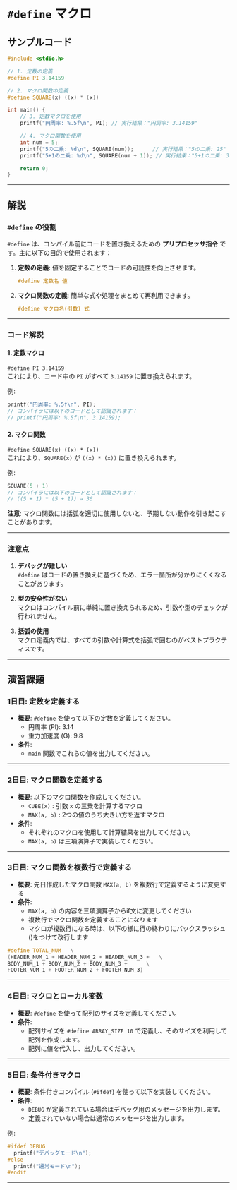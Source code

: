 # **`#define` マクロ**

## サンプルコード

```cpp
#include <stdio.h>

// 1. 定数の定義
#define PI 3.14159

// 2. マクロ関数の定義
#define SQUARE(x) ((x) * (x))

int main() {
    // 3. 定数マクロを使用
    printf("円周率: %.5f\n", PI); // 実行結果："円周率: 3.14159"

    // 4. マクロ関数を使用
    int num = 5;
    printf("5の二乗: %d\n", SQUARE(num));      // 実行結果："5の二乗: 25"
    printf("5+1の二乗: %d\n", SQUARE(num + 1)); // 実行結果："5+1の二乗: 36"

    return 0;
}
```

---

## 解説

### **`#define` の役割**
`#define` は、コンパイル前にコードを置き換えるための **プリプロセッサ指令** です。主に以下の目的で使用されます：

1. **定数の定義**: 値を固定することでコードの可読性を向上させます。  
   ```cpp
   #define 定数名 値
   ```

2. **マクロ関数の定義**: 簡単な式や処理をまとめて再利用できます。  
   ```cpp
   #define マクロ名(引数) 式
   ```

---

### **コード解説**

#### **1. 定数マクロ**
`#define PI 3.14159`  
これにより、コード中の `PI` がすべて `3.14159` に置き換えられます。  

例:  
```cpp
printf("円周率: %.5f\n", PI);
// コンパイラには以下のコードとして認識されます：
// printf("円周率: %.5f\n", 3.14159);
```

#### **2. マクロ関数**
`#define SQUARE(x) ((x) * (x))`  
これにより、`SQUARE(x)` が `((x) * (x))` に置き換えられます。  

例:  
```cpp
SQUARE(5 + 1)
// コンパイラには以下のコードとして認識されます：
// ((5 + 1) * (5 + 1)) → 36
```

**注意**: マクロ関数には括弧を適切に使用しないと、予期しない動作を引き起こすことがあります。

---

### **注意点**

1. **デバッグが難しい**  
   `#define` はコードの置き換えに基づくため、エラー箇所が分かりにくくなることがあります。

2. **型の安全性がない**  
   マクロはコンパイル前に単純に置き換えられるため、引数や型のチェックが行われません。

3. **括弧の使用**  
   マクロ定義内では、すべての引数や計算式を括弧で囲むのがベストプラクティスです。

---

## 演習課題

### **1日目: 定数を定義する**

- **概要**: `#define` を使って以下の定数を定義してください。
  - 円周率 (PI): 3.14
  - 重力加速度 (G): 9.8
- **条件**:  
  - `main` 関数でこれらの値を出力してください。

---

### **2日目: マクロ関数を定義する**

- **概要**: 以下のマクロ関数を作成してください。
  - `CUBE(x)` : 引数 `x` の三乗を計算するマクロ
  - `MAX(a, b)` : 2つの値のうち大きい方を返すマクロ
- **条件**:  
  - それぞれのマクロを使用して計算結果を出力してください。
  - `MAX(a, b)` は三項演算子で実装してください。
---

### **3日目: マクロ関数を複数行で定義する**

- **概要**: 先日作成したマクロ関数 `MAX(a, b)` を複数行で定義するように変更する
- **条件**:  
  - `MAX(a, b)` の内容を三項演算子からif文に変更してください
  - 複数行でマクロ関数を定義することになります
  - マクロが複数行になる時は、以下の様に行の終わりにバックスラッシュ(\)をつけて改行します

```cpp
#define TOTAL_NUM	\
(HEADER_NUM_1 + HEADER_NUM_2 + HEADER_NUM_3 +	\
BODY_NUM_1 + BODY_NUM_2 + BODY_NUM_3 + 		\
FOOTER_NUM_1 + FOOTER_NUM_2 + FOOTER_NUM_3)
```

---

### **4日目: マクロとローカル変数**

- **概要**: `#define` を使って配列のサイズを定義してください。
- **条件**:  
  - 配列サイズを `#define ARRAY_SIZE 10` で定義し、そのサイズを利用して配列を作成します。
  - 配列に値を代入し、出力してください。

---

### **5日目: 条件付きマクロ**

- **概要**: 条件付きコンパイル (`#ifdef`) を使って以下を実装してください。
- **条件**:  
  - `DEBUG` が定義されている場合はデバッグ用のメッセージを出力します。
  - 定義されていない場合は通常のメッセージを出力します。

例:  
```cpp
#ifdef DEBUG
  printf("デバッグモード\n");
#else
  printf("通常モード\n");
#endif
```

---